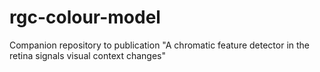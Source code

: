 # rgc-colour-model
Companion repository to publication "A chromatic feature detector in the retina signals visual context changes"
